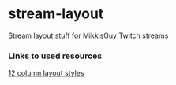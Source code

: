 # stream-layout
Stream layout stuff for MikkisGuy Twitch streams

### Links to used resources

[12 column layout styles](https://erikmonjas.github.io/css-grid-12-column-layout/)
